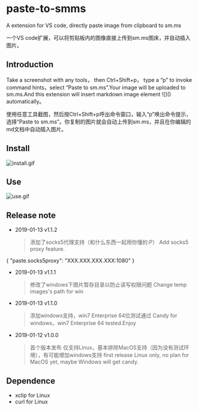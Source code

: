 # paste-to-smms
A extension for VS code, directly paste image from clipboard to sm.ms

一个VS code扩展，可以将剪贴板内的图像直接上传到sm.ms图床，并自动插入图片。

## Introduction
Take a screenshot with any tools， then Ctrl+Shift+p， type a “p” to invoke command hints，select “Paste to sm.ms”.Your image will be uploaded to sm.ms.And this extension will insert markdown image element \!\[\]\(\) automatically。
 
使用任意工具截图，然后按Ctrl+Shift+p呼出命令窗口，输入“p”唤出命令提示，选择“Paste to sm.ms”。你复制的图片就会自动上传到sm.ms，并且在你编辑的md文档中自动插入图片。
## Install

![install.gif](https://upload-images.jianshu.io/upload_images/8985600-b459eb99bd66e00b.gif?imageMogr2/auto-orient/strip)

## Use 

![use.gif](https://upload-images.jianshu.io/upload_images/8985600-c8acfc3c81618c96.gif?imageMogr2/auto-orient/strip)



## Release note

- 2019-01-13 v1.1.2      
    
  >添加了socks5代理支持（和什么东西一起用你懂的:P）
  >Add socks5 proxy feature.

{
    "paste.socks5proxy": "XXX.XXX.XXX.XXX:1080"
}

- 2019-01-13 v1.1.1      
    
  >修改了windows下图片暂存目录以防止读写权限问题
  >Change temp images's path for win


- 2019-01-13 v1.1.0      
    
  >添加windows支持，win7 Enterprise 64位测试通过
  >Candy for windows，win7 Enterprise 64 tested.Enjoy


- 2019-01-12 v1.0.0      
    
  >首个版本发布
  仅支持Linux，基本排除MacOS支持（因为没有测试环境），有可能增加windows支持
  >first release
  Linux only, no plan for MacOS yet, maybe Windows will get candy.

## Dependence
 - xclip for Linux
 - curl for Linux


